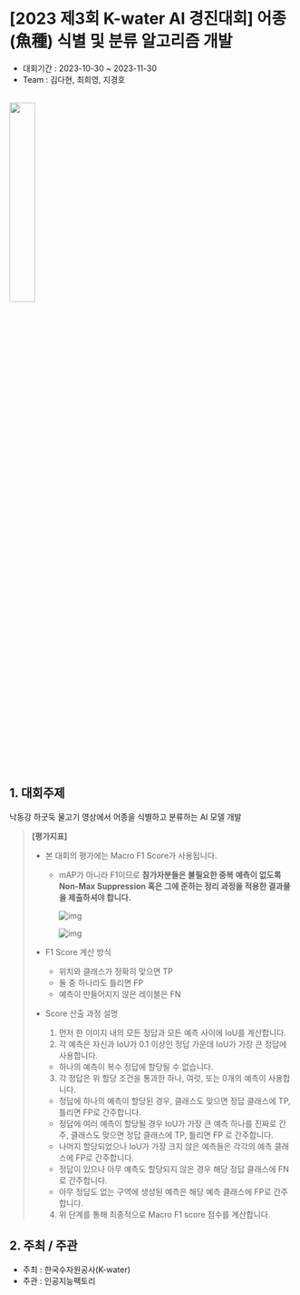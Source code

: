 # [2023 제3회 K-water AI 경진대회] 어종(魚種) 식별 및 분류 알고리즘 개발
- 대회기간 : 2023-10-30 ~ 2023-11-30
- Team : 김다현, 최희영, 지경호
<br/>
<img src="https://github.com/MrSteveChoi/AI_projects/assets/132117793/4c3dee4d-aae9-41fb-8ac0-3a45a16ff8a6" width=30% height=30%>
<br/>

## 1. 대회주제 <br/>
낙동강 하굿둑 물고기 영상에서 어종을 식별하고 분류하는 AI 모델 개발

>  **[평가지표]**
>
> - 본 대회의 평가에는 Macro F1 Score가 사용됩니다.
>
>   - mAP가 아니라 F1이므로 **참가자분들은 불필요한 중복 예측이 없도록 Non-Max Suppression 혹은 그에 준하는 정리 과정을 적용한 결과물을 제출하셔야 합니다.**
>
>     ![img](https://cdn.aifactory.space/images/20231027123529_YWQd.png)
>
>     ![img](https://cdn.aifactory.space/images/20231027123529_oBTw.png)
>
> - F1 Score 계산 방식
>
>   - 위치와 클래스가 정확히 맞으면 TP
>   - 둘 중 하나라도 틀리면 FP
>   - 예측이 만들어지지 않은 레이블은 FN
>
> - Score 산출 과정 설명
>
>   1. 먼저 한 이미지 내의 모든 정답과 모든 예측 사이에 IoU를 계산합니다. <br/>
>   2. 각 예측은 자신과 IoU가 0.1 이상인 정답 가운데 IoU가 가장 큰 정답에 사용합니다.
>     - 하나의 예측이 복수 정답에 할당될 수 없습니다.
>   3. 각 정답은 위 할당 조건을 통과한 하나, 여럿, 또는 0개의 예측이 사용합니다. <br/>
>     - 정답에 하나의 예측이 할당된 경우, 클래스도 맞으면 정답 클래스에 TP, 틀리면 FP로 간주합니다. <br/>
>     - 정답에 여러 예측이 할당될 경우 IoU가 가장 큰 예측 하나를 진짜로 간주, 클래스도 맞으면 정답 클래스에 TP, 틀리면 FP 로 간주합니다. <br/>
>      - 나머지 할당되었으나 IoU가 가장 크지 않은 예측들은 각각의 예측 클래스에 FP로 간주합니다. <br/>
>     - 정답이 있으나 아무 예측도 할당되지 않은 경우 해당 정답 클래스에 FN로 간주합니다. <br/>
>     - 아무 정답도 없는 구역에 생성된 예측은 해당 예측 클래스에 FP로 간주합니다. <br/>
>   4. 위 단계를 통해 최종적으로 Macro F1 score 점수를 계산합니다.

## 2. 주최 / 주관
- 주최 : 한국수자원공사(K-water)
- 주관 : 인공지능팩토리
